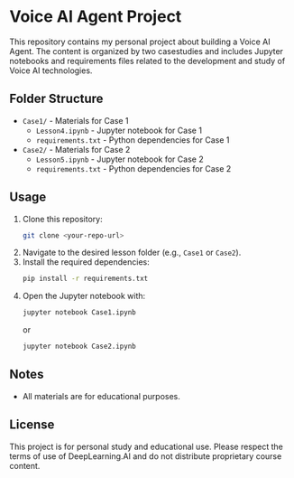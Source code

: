 # Voice AI Agent Project

This repository contains my personal project about building a Voice AI Agent. The content is organized by two casestudies and includes Jupyter notebooks and requirements files related to the development and study of Voice AI technologies.

## Folder Structure

- `Case1/` - Materials for Case 1
  - `Lesson4.ipynb` - Jupyter notebook for Case 1
  - `requirements.txt` - Python dependencies for Case 1
- `Case2/` - Materials for Case 2
  - `Lesson5.ipynb` - Jupyter notebook for Case 2
  - `requirements.txt` - Python dependencies for Case 2

## Usage

1. Clone this repository:
   ```sh
   git clone <your-repo-url>
   ```
2. Navigate to the desired lesson folder (e.g., `Case1` or `Case2`).
3. Install the required dependencies:
   ```sh
   pip install -r requirements.txt
   ```
4. Open the Jupyter notebook with:
   ```sh
   jupyter notebook Case1.ipynb
   ```
   or
   ```sh
   jupyter notebook Case2.ipynb
   ```

## Notes
- All materials are for educational purposes.

## License

This project is for personal study and educational use. Please respect the terms of use of DeepLearning.AI and do not distribute proprietary course content.
